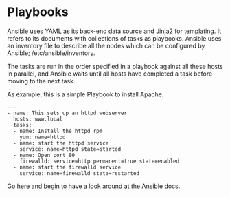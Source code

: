 # Playbooks

Ansible uses YAML as its back-end data source and Jinja2 for templating. It refers to its documents with collections of tasks as playbooks. Ansible uses an inventory file to describe all the nodes which can be configured by Ansible; /etc/ansible/inventory.&#x20;

The tasks are run in the order specified in a playbook against all these hosts in parallel, and Ansible waits until all hosts have completed a task before moving to the next task.&#x20;

As example, this is a simple Playbook to install Apache.

```
---
- name: This sets up an httpd webserver
  hosts: www.local
  tasks:
  - name: Install the httpd rpm
    yum: name=httpd
  - name: start the httpd service
    service: name=httpd state=started
  - name: Open port 80
    firewalld: service=http permanent=true state=enabled
  - name: start the firewalld service
    service: name=firewalld state=restarted
```

Go [here](http://docs.ansible.com) and begin to have a look around at the Ansible docs.
